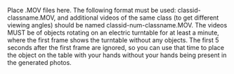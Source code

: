 Place .MOV files here. The following format must be used: classid-classname.MOV, and additional videos of the same class (to get different viewing angles) should be named classid-num-classname.MOV. The videos MUST be of objects rotating on an electric turntable for at least a minute, where the first frame shows the turntable without any objects. The first 5 seconds after the first frame are ignored, so you can use that time to place the object on the table with your hands without your hands being present in the generated photos.
